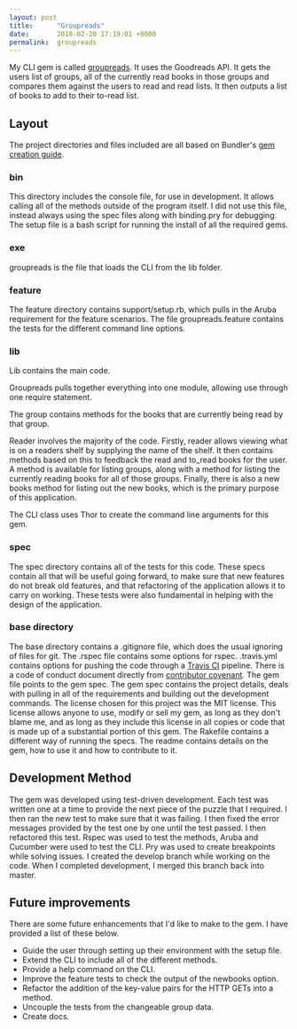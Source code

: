 ```yaml
---
layout: post
title:      "Groupreads"
date:       2018-02-20 17:19:01 +0000
permalink:  groupreads
---
```



My CLI gem is called [groupreads](https://www.github.com/safuya/groupreads). It uses the Goodreads API. It gets the users list of groups, all of the currently read books in those groups and compares them against the users to read and read lists. It then outputs a list of books to add to their to-read list.

## Layout
The project directories and files included are all based on Bundler's [gem creation guide](http://bundler.io/v1.16/guides/creating_gem.html).

### bin
This directory includes the console file, for use in development. It allows calling all of the methods outside of the program itself. I did not use this file, instead always using the spec files along with binding.pry for debugging. The setup file is a bash script for running the install of all the required gems.

### exe
groupreads is the file that loads the CLI from the lib folder.

### feature
The feature directory contains support/setup.rb, which pulls in the Aruba requirement for the feature scenarios. The file groupreads.feature contains the tests for the different command line options.

### lib
Lib contains the main code.

Groupreads pulls together everything into one module, allowing use through one require statement.

The group contains methods for the books that are currently being read by that group.

Reader involves the majority of the code. Firstly, reader allows viewing what is on a readers shelf by supplying the name of the shelf. It then contains methods based on this to feedback the read and to_read books for the user. A method is available for listing groups, along with a method for listing the currently reading books for all of those groups. Finally, there is also a new books method for listing out the new books, which is the primary purpose of this application.

The CLI class uses Thor to create the command line arguments for this gem.

### spec
The spec directory contains all of the tests for this code. These specs contain all that will be useful going forward, to make sure that new features do not break old features, and that refactoring of the application allows it to carry on working. These tests were also fundamental in helping with the design of the application.

### base directory
The base directory contains a .gitignore file, which does the usual ignoring of files for git. The .rspec file contains some options for rspec. .travis.yml contains options for pushing the code through a [Travis CI](https://travis-ci.org) pipeline. There is a code of conduct document directly from [contributor covenant](http://contributor-covenant.org). The gem file points to the gem spec. The gem spec contains the project details, deals with pulling in all of the requirements and building out the development commands. The license chosen for this project was the MIT license. This license allows anyone to use, modify or sell my gem, as long as they don't blame me, and as long as they include this license in all copies or code that is made up of a substantial portion of this gem. The Rakefile contains a different way of running the specs. The readme contains details on the gem, how to use it and how to contribute to it.

## Development Method
The gem was developed using test-driven development. Each test was written one at a time to provide the next piece of the puzzle that I required. I then ran the new test to make sure that it was failing. I then fixed the error messages provided by the test one by one until the test passed. I then refactored this test. Rspec was used to test the methods, Aruba and Cucumber were used to test the CLI. Pry was used to create breakpoints while solving issues. I created the develop branch while working on the code. When I completed development, I merged this branch back into master.

## Future improvements
There are some future enhancements that I'd like to make to the gem. I have provided a list of these below.
* Guide the user through setting up their environment with the setup file.
* Extend the CLI to include all of the different methods.
* Provide a help command on the CLI.
* Improve the feature tests to check the output of the newbooks option.
* Refactor the addition of the key-value pairs for the HTTP GETs into a method.
* Uncouple the tests from the changeable group data.
* Create docs.
